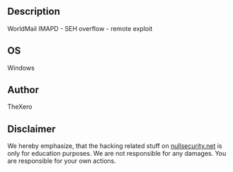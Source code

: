 Description
-----------
WorldMail IMAPD - SEH overflow - remote exploit

OS
--
Windows

Author
------
TheXero

Disclaimer
----------
We hereby emphasize, that the hacking related stuff on
[nullsecurity.net](http://nullsecurity.net) is only for education purposes.
We are not responsible for any damages. You are responsible for your own
actions.
